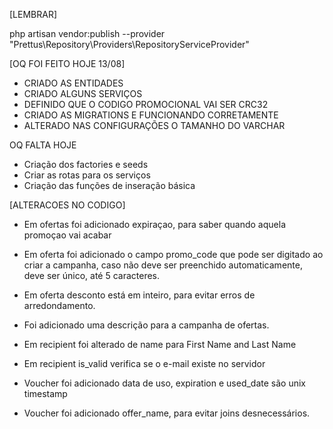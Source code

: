 [LEMBRAR]

php artisan vendor:publish --provider "Prettus\Repository\Providers\RepositoryServiceProvider"

[OQ FOI FEITO HOJE 13/08]

- CRIADO AS ENTIDADES
- CRIADO ALGUNS SERVIÇOS
- DEFINIDO QUE O CODIGO PROMOCIONAL VAI SER CRC32
- CRIADO AS MIGRATIONS E FUNCIONANDO CORRETAMENTE
- ALTERADO NAS CONFIGURAÇÕES O TAMANHO DO VARCHAR

OQ FALTA HOJE

- Criação dos factories e seeds
- Criar as rotas para os serviços
- Criação das funções de inseração básica


[ALTERACOES NO CODIGO]

- Em ofertas foi adicionado expiraçao, para saber quando aquela promoçao vai acabar
- Em oferta foi adicionado o campo promo_code que  pode ser digitado ao criar a campanha,
caso não deve ser preenchido automaticamente, deve ser único, até 5 caracteres.
- Em oferta desconto está em inteiro, para evitar erros de arredondamento.
- Foi adicionado uma descrição para a campanha de ofertas.
 
- Em recipient foi alterado de name para First Name and Last Name
- Em recipient is_valid verifica se o e-mail existe no servidor

- Voucher foi adicionado data de uso, expiration e used_date são unix timestamp
- Voucher foi adicionado offer_name, para evitar joins desnecessários.
